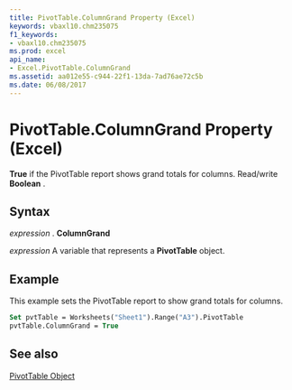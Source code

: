 ```yaml
---
title: PivotTable.ColumnGrand Property (Excel)
keywords: vbaxl10.chm235075
f1_keywords:
- vbaxl10.chm235075
ms.prod: excel
api_name:
- Excel.PivotTable.ColumnGrand
ms.assetid: aa012e55-c944-22f1-13da-7ad76ae72c5b
ms.date: 06/08/2017
---
```



# PivotTable.ColumnGrand Property (Excel)

 **True** if the PivotTable report shows grand totals for columns. Read/write **Boolean** .


## Syntax

 _expression_ . **ColumnGrand**

 _expression_ A variable that represents a **PivotTable** object.


## Example

This example sets the PivotTable report to show grand totals for columns.


```vb
Set pvtTable = Worksheets("Sheet1").Range("A3").PivotTable 
pvtTable.ColumnGrand = True
```


## See also


[PivotTable Object](Excel.PivotTable.md)


